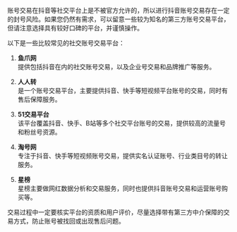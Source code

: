 账号交易在抖音等社交平台上是不被官方允许的，所以进行抖音账号交易存在一定的封号风险。如果您仍然有需求，可以留意一些较为知名的第三方账号交易平台，但请注意选择具有较好口碑的平台，并谨慎操作。

以下是一些比较常见的社交账号交易平台：

1. **鱼爪网**  
   提供包括抖音在内的社交账号交易，以及企业号交易和品牌推广等服务。

2. **人人转**  
   是一个账号交易平台，主要提供抖音、快手等短视频平台账号的交易，同时有售后保障服务。

3. **51交易平台**  
   该平台覆盖抖音、快手、B站等多个社交平台账号的交易，提供较高的流量号和粉丝号资源。

4. **淘号网**  
   专注于抖音、快手等短视频账号交易，提供实名认证账号、行业类目号的转让服务。

5. **星榜**  
   星榜主要做网红数据分析和交易服务，同时也提供抖音账号交易和运营账号购买等。

交易过程中一定要核实平台的资质和用户评价，尽量选择带有第三方中介保障的交易方式，防止账号被找回或出现售后问题。
